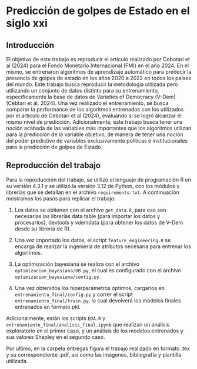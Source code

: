 # Predicción de golpes de Estado en el siglo xxi

## Introducción

El objetivo de este trabajo es reproducir el artículo realizado por Cebotari et al 
(2024) para el Fondo Monetario Internacional (FMI) en el año 2024. En el mismo,
se entrenaron algoritmos de aprendizaje automático para predecir la presencia de golpes
de estado en los años 2020 a 2022 en todos los países del mundo. Este trabajo busca
reproducir la metodología utilizada pero utilizando un conjunto de datos distinto para su
entrenamiento, específicamente la base de datos de Varieties of Democracy (V-Dem) 
(Cebtari et al. 2024). Una vez realizado el entrenamiento, se 
busca comparar la performance de los algoritmos entrenados con los utilizados por el artículo
de Cebotari et al (2024), evaluando si se logró alcanzar el mismo nivel de predicción. 
Adicionalmente, este trabajo busca tener una noción acabada de las variables más importantes 
que los algoritmos utilizan para la predicción de la variable objetivo, de manera de tener
una noción del poder predictivo de variables exclusivamente políticas e institucionales para 
la predicción de golpes de Estado.

## Reproducción del trabajo

Para la reproducción del trabajo, se utilizó el lenguaje de programación R en su versión 4.3.1 y 
se utilizó la versión 3.12 de Python, con los módulos y librerías que se detallan en el archivo
`requirements.txt`. A continuación mostramos los pasos para replicar el trabajo:

1. Los datos se obtienen con el archivo `get_data.R`, para eso son necesarias las librerías
data.table (para importar los datos y procesarlos), devtools y vdemdata (para obtener los datos de V-Dem
desde su librería de R).

2. Una vez importado los datos, el script `feature_engineering.R` se encarga de realizar la ingeniería de
atributos necesaria para entrenar los algoritmos.

3. La optimización bayesiana se realiza con el archivo `optimizacion_bayesiana/OB.py`, el cual es configurado
con el archivo `optimizacion_bayesiana/config.py`.

4. Una vez obtenidos los hiperparámetros óptimos, cargarlos en `entrenamiento_final/config.py` y correr el script
`entrenamiento_final/train.py`, lo cual devolverá los modelos finales entrenados en formato pkl.

Adicionalmente, están los scripts `EDA.R` y `entrenamiento_final/analisis_final.ipynb` que realizan un análisis exploratorio
en el primer caso, y un análisis de los modelos entrenados y sus valores Shapley en el segundo caso.

Por último, en la carpeta entregas figura el trabajo realizado en formato .tex y su correspondiente .pdf, así como las imágenes,
bibliografía y plantilla utilizada.

